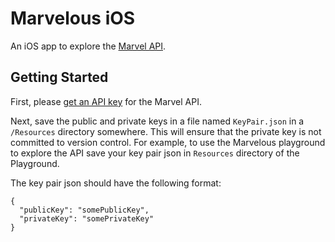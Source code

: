 # Marvelous iOS

An iOS app to explore the [Marvel API](https://developer.marvel.com/docs).

## Getting Started

First, please [get an API key](https://developer.marvel.com/signup) for the Marvel API. 

Next, save the public and private keys in a file named `KeyPair.json` in a `/Resources` directory somewhere. This will ensure that the private key is not committed to version control. For example, to use the Marvelous playground to explore the API save your key pair json in `Resources` directory of the Playground.

The key pair json should have the following format:

    {
      "publicKey": "somePublicKey",
      "privateKey": "somePrivateKey"
    }
